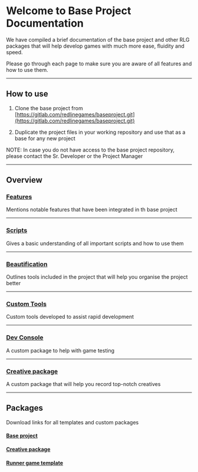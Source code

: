 # Welcome to Base Project Documentation

We have compiled a brief documentation of the base project and other RLG packages that will help develop games with much more ease, fluidity and speed.

Please go through each page to make sure you are aware of all features and how to use them.

---

## How to use

1. Clone the base project from [https://gitlab.com/redlinegames/baseproject.git](https://gitlab.com/redlinegames/baseproject.git)

2. Duplicate the project files in your working repository and use that as a base for any new project


NOTE: In case you do not have access to the base project repository, please contact the Sr. Developer or the Project Manager

---

## Overview


### [Features](features.md)

Mentions notable features that have been integrated in th base project

---

### [Scripts](scripts.md)

Gives a basic understanding of all important scripts and how to use them

---

### [Beautification](beautification.md)

Outlines tools included in the project that will help you organise the project better

---

### [Custom Tools](customtools.md)

Custom tools developed to assist rapid development

---

### [Dev Console](devconsole.md)

A custom package to help with game testing

---

### [Creative package](creativepackage.md)

A custom package that will help you record top-notch creatives

---

## Packages

Download links for all templates and custom packages

#### [Base project](https://gitlab.com/redlinegames/baseproject.git)

#### [Creative package](packages/CreativePackage_v2.1.unitypackage)

#### [Runner game template](packages/RunnerTemplate_v1.4.unitypackage)